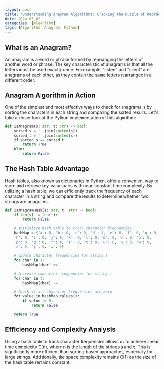 ```yaml
---
layout: post
title: "Understanding Anagram Algorithms: Cracking the Puzzle of Reordered Words"
date: 2024-05-02
categories: [Algorithm]
tags: [Algorithm, Anagram, Python]
---
```


## **What is an Anagram?**

An anagram is a word or phrase formed by rearranging the letters of another word or phrase. The key characteristic of anagrams is that all the letters must be used exactly once. For example, "listen" and "silent" are anagrams of each other, as they contain the same letters rearranged in a different order.

## **Anagram Algorithm in Action**

One of the simplest and most effective ways to check for anagrams is by sorting the characters in each string and comparing the sorted results. Let's take a closer look at the Python implementation of this algorithm:

```python
def isAnagram(s: str, t: str) -> bool:
    sorted_s = ''.join(sorted(s))
    sorted_t = ''.join(sorted(s))
    if sorted_s == sorted_t:
        return True
    else:
        return False
```

## **The Hash Table Advantage**

Hash tables, also known as dictionaries in Python, offer a convenient way to store and retrieve key-value pairs with near-constant time complexity. By utilizing a hash table, we can efficiently track the frequency of each character in a string and compare the results to determine whether two strings are anagrams.

```python
def isAnagramHash(s: str, t: str) -> bool:
    if len(s) != len(t):
        return False
    
    # Initialize hash table to track character frequencies
    hashMap = {'a': 0, 'b': 0, 'c': 0, 'd': 0, 'e': 0, 'f': 0, 'g': 0, 
    'h': 0, 'i': 0, 'j': 0, 'k': 0, 'l': 0, 'm': 0, 'n': 0, 'o': 0, 
    'p': 0, 'q': 0, 'r': 0, 's': 0, 't': 0, 'u': 0, 'v': 0, 'w': 0, 
    'x': 0, 'y': 0, 'z': 0}
    
    # Update character frequencies for string s
    for char in s:
        hashMap[char] += 1
        
    # Decrease character frequencies for string t
    for char in t:
        hashMap[char] -= 1

    # Check if all character frequencies are zero
    for value in hashMap.values():
        if value != 0:
            return False
        
    return True
```

## **Efficiency and Complexity Analysis**

Using a hash table to track character frequencies allows us to achieve linear time complexity O(n), where n is the length of the strings **`s`** and **`t`**. This is significantly more efficient than sorting-based approaches, especially for large strings. Additionally, the space complexity remains O(1) as the size of the hash table remains constant.